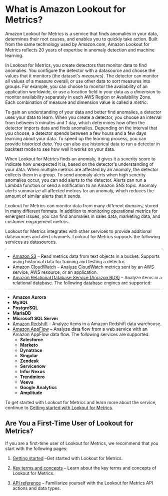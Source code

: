 # What is Amazon Lookout for Metrics?<a name="lookoutmetrics-welcome"></a>

Amazon Lookout for Metrics is a service that finds anomalies in your data, determines their root causes, and enables you to quickly take action\. Built from the same technology used by Amazon\.com, Amazon Lookout for Metrics reﬂects 20 years of expertise in anomaly detection and machine learning\.

In Lookout for Metrics, you create detectors that monitor data to find anomalies\. You configure the detector with a datasource and choose the values that it monitors \(the dataset's *measures*\)\. The detector can monitor all values of a measure overall, or use other data to sort measures into groups\. For example, you can choose to monitor the availability of an application worldwide, or use a location field in your data as a *dimension* to monitor availability separately in each AWS Region or Availability Zone\. Each combination of measure and dimension value is called a *metric*\.

To gain an understanding of your data and better find anomalies, a detector uses your data to learn\. When you create a detector, you choose an interval from between 5 minutes and 1 day, which determines how often the detector imports data and finds anomalies\. Depending on the interval that you choose, a detector spends between a few hours and a few days learning about your data\. To speed up the learning process, you can provide *historical data*\. You can also use historical data to run a detector in backtest mode to see how well it works on your data\.

When Lookout for Metrics finds an anomaly, it gives it a severity score to indicate how unexpected it is, based on the detector's understanding of your data\. When multiple metrics are affected by an anomaly, the detector collects them in a group\. To send anomaly alerts when high severity anomalies occur, you can add alerts to the detector\. Alerts can run a Lambda function or send a notification to an Amazon SNS topic\. Anomaly alerts summarize all affected metrics for an anomaly, which reduces the amount of similar alerts that it sends\.

Lookout for Metrics can monitor data from many different domains, stored in many different formats\. In addition to monitoring operational metrics for emergent issues, you can find anomalies in sales data, marketing data, and customer engagement metrics\.

Lookout for Metrics integrates with other services to provide additional datasources and alert channels\. Lookout for Metrics supports the following services as datasources\.

****
+ [Amazon S3](services-s3.md) – Read metrics data from text objects in a bucket\. Supports using historical data for training and testing a detector\.
+ [Amazon CloudWatch](services-cloudwatch.md) – Analyze CloudWatch metrics sent by an AWS service, AWS resource, or an application\.
+ [Amazon Relational Database Service \(Amazon RDS\)](services-rds.md) – Analyze items in a relational database\. The following database engines are supported:

****
  + **Amazon Aurora**
  + **MySQL**
  + **PostgreSQL**
  + **MariaDB**
  + **Microsoft SQL Server**
+ [Amazon Redshift](services-redshift.md) – Analyze items in a Amazon Redshift data warehouse\.
+ [Amazon AppFlow](services-appflow.md) – Analyze data flow from a web service with an Amazon AppFlow data flow\. The following services are supported:
  + **Salesforce**
  + **Marketo**
  + **Dynatrace**
  + **Singular**
  + **Zendesk**
  + **Servicenow**
  + **Infor Nexus**
  + **Trendmicro**
  + **Veeva**
  + **Google Analytics**
  + **Amplitude**

To get started with Lookout for Metrics and learn more about the service, continue to [Getting started with Lookout for Metrics](lookoutmetrics-gettingstarted.md)\. 

## Are You a First\-Time User of Lookout for Metrics?<a name="lookoutmetrics-firsttimeuser"></a>

If you are a first\-time user of Lookout for Metrics, we recommend that you start with the following pages:

1. [Getting started](lookoutmetrics-gettingstarted.md) –Get started with Lookout for Metrics\.

1. [Key terms and concepts](concepts.md) – Learn about the key terms and concepts of Lookout for Metrics\.

1. [API reference](https://docs.aws.amazon.com/lookoutmetrics/latest/api/Welcome.html) – Familiarize yourself with the Lookout for Metrics API actions and data types\.